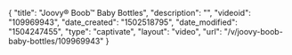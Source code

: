 {
    "title": "Joovy&reg; Boob&trade; Baby Bottles",
    "description": "",
    "videoid": "109969943",
    "date_created": "1502518795",
    "date_modified": "1504247455",
    "type": "captivate",
    "layout": "video",
    "url": "\/v\/joovy-boob-baby-bottles\/109969943"
}
